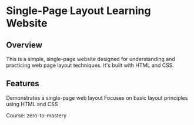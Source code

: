 # Single-Page Layout Learning Website

## Overview
This is a simple, single-page website designed for understanding and practicing web page layout techniques. It's built with HTML and CSS.

## Features
Demonstrates a single-page web layout
Focuses on basic layout principles using HTML and CSS

Course: zero-to-mastery
